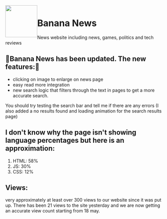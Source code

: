 <img src="https://github.com/banana-news/banana/assets/91766342/0892b7f9-68f3-409a-985d-62d6318c099c" height="100" width="100" style="float:left;">

# Banana News
News website including news, games, politics and tech reviews


## 🎉Banana News has been updated. The new features:🎉
- clicking on image to enlarge on news page
- easy read more integration
- new search logic that filters through the text in pages to get a more accurate search.

You should try testing the search bar and tell me if there are any errors
(I also added a no results found and loading animation for the search results page)


## I don't know why the page isn't showing language percentages but here is an approximation:
1. HTML: 58%
2. JS: 30%
3. CSS: 12%

## Views:
very approximately at least over 300 views to our website since it was put up. There has been 21 views to the site yesterday and we are now getting an accurate view count starting from 18 may.

